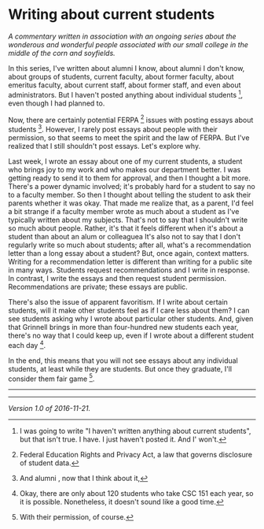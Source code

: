 Writing about current students
==============================

*A commentary written in association with an ongoing series about the
wonderous and wonderful people associated with our small college in
the middle of the corn and soyfields.*

In this series, I've written about alumni I know, about alumni I don't
know, about groups of students, current faculty, about former faculty,
about emeritus faculty, about current staff, about former staff,
and even about administrators.  But I haven't posted anything about
individual students [^1], even though I had planned to.

Now, there are certainly potential FERPA [^2] issues with posting essays
about students [^3].  However, I rarely post essays about people with
their permission, so that seems to meet the spirit and the law of FERPA.
But I've realized that I still shouldn't post essays.  Let's explore
why.

Last week, I wrote an essay about one of my current students, a student
who brings joy to my work and who makes our department better.  I was
getting ready to send it to them for approval, and then I thought a bit
more.  There's a power dynamic involved; it's probably hard for a student
to say no to a faculty member.  So then I thought about telling the
student to ask their parents whether it was okay.  That made me realize
that, as a parent, I'd feel a bit strange if a faculty member wrote as
much about a student as I've typically written about my subjects.
That's not to say that I shouldn't write so much about people.  Rather,
it's that it feels different when it's about a student than about an alum
or colleaguea  It's also not to say that I don't regularly write so much
about students; after all, what's a recommendation letter than a long
essay about a student?  But, once again, context matters.  Writing for
a recommendation letter is different than writing for a public site in
many ways.  Students request recommendations and I write in response.
In contrast, I write the essays and then request student permission.
Recommendations are private; these essays are public.

There's also the issue of apparent favoritism.  If I write about certain
students, will it make other students feel as if I care less about them?
I can see students asking why I wrote about particular other students.
And, given that Grinnell brings in more than four-hundred new students
each year, there's no way that I could keep up, even if I wrote about
a different student each day [^5].

In the end, this means that you will not see essays about any individual
students, at least while they are students.  But once they graduate, I'll
consider them fair game [^6].

---

[^1]: I was going to write "I haven't written anything about current
students", but that isn't true.  I have.  I just haven't posted it.
And I' won't.

[^2]: Federal Education Rights and Privacy Act, a law that governs
disclosure of student data.

[^3]: And alumni [^4], now that I think about it,

[^4]: Or at least alumni who should not be considered "public figures".

[^5]: Okay, there are only about 120 students who take CSC 151 each
year, so it is possible.  Nonetheless, it doesn't sound like a good time.

[^6]: With their permission, of course.

---

*Version 1.0 of 2016-11-21.*
